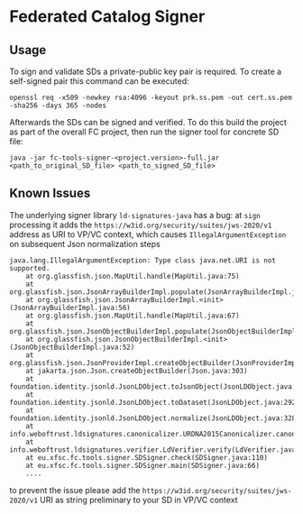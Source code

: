 # Federated Catalog Signer

## Usage

To sign and validate SDs a private-public key pair is required.
To create a self-signed pair this command can be executed:

```
openssl req -x509 -newkey rsa:4096 -keyout prk.ss.pem -out cert.ss.pem -sha256 -days 365 -nodes
```


Afterwards the SDs can be signed and verified. To do this build the project as part of the overall FC project, then run the signer tool for concrete SD file:

```
java -jar fc-tools-signer-<project.version>-full.jar <path_to_original_SD_file> <path_to_signed_SD_file>
```

## Known Issues

The underlying signer library `ld-signatures-java` has a bug: at `sign` processing it adds the `https://w3id.org/security/suites/jws-2020/v1` address as URI to VP/VC context, which causes `IllegalArgumentException` 
on subsequent Json normalization steps

```
java.lang.IllegalArgumentException: Type class java.net.URI is not supported.
	at org.glassfish.json.MapUtil.handle(MapUtil.java:75)
	at org.glassfish.json.JsonArrayBuilderImpl.populate(JsonArrayBuilderImpl.java:328)
	at org.glassfish.json.JsonArrayBuilderImpl.<init>(JsonArrayBuilderImpl.java:56)
	at org.glassfish.json.MapUtil.handle(MapUtil.java:67)
	at org.glassfish.json.JsonObjectBuilderImpl.populate(JsonObjectBuilderImpl.java:178)
	at org.glassfish.json.JsonObjectBuilderImpl.<init>(JsonObjectBuilderImpl.java:52)
	at org.glassfish.json.JsonProviderImpl.createObjectBuilder(JsonProviderImpl.java:174)
	at jakarta.json.Json.createObjectBuilder(Json.java:303)
	at foundation.identity.jsonld.JsonLDObject.toJsonObject(JsonLDObject.java:341)
	at foundation.identity.jsonld.JsonLDObject.toDataset(JsonLDObject.java:292)
	at foundation.identity.jsonld.JsonLDObject.normalize(JsonLDObject.java:328)
	at info.weboftrust.ldsignatures.canonicalizer.URDNA2015Canonicalizer.canonicalize(URDNA2015Canonicalizer.java:41)
	at info.weboftrust.ldsignatures.verifier.LdVerifier.verify(LdVerifier.java:57)
	at eu.xfsc.fc.tools.signer.SDSigner.check(SDSigner.java:110)
	at eu.xfsc.fc.tools.signer.SDSigner.main(SDSigner.java:66)
    ....
```
to prevent the issue please add the `https://w3id.org/security/suites/jws-2020/v1` URI as string preliminary to your SD in VP/VC context